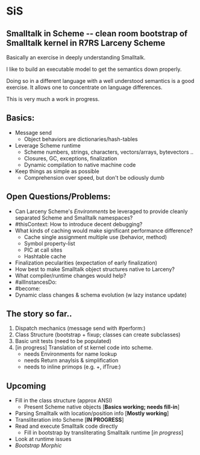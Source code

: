# SiS

## Smalltalk in Scheme -- clean room bootstrap of Smalltalk kernel in R7RS Larceny Scheme

Basically an exercise in deeply understanding Smalltalk.

I like to build an executable model to get the semantics down properly.

Doing so in a different language with a well understood semantics is a good exercise.  It allows one to concentrate on language differences.

This is very much a work in progress.

## Basics:
  - Message send 
    - Object behaviors are dictionaries/hash-tables
  - Leverage Scheme runtime
    - Scheme numbers, strings, characters, vectors/arrays, bytevectors ..
    - Closures, GC, exceptions, finalization
    - Dynamic compilation to native machine code
  - Keep things as simple as possible
    - Comprehension over speed, but don't be odiously dumb

## Open Questions/Problems:
  - Can Larceny Scheme's *Environments* be leveraged to provide cleanly separated Scheme and Smalltalk namespaces?
  - #thisContext: How to introduce decent debugging?
  - What kinds of caching would make significant performance difference?
      + Cache single assignment multiple use (behavior, method)
      - Symbol property-list
      - PIC at call sites
      - Hashtable cache
  - Finalization pecularities (expectation of early finalization)
  - How best to make Smalltalk object structures native to Larceny?
  - What compiler/runtime changes would help?
  - #allInstancesDo:
  - #become:
  - Dynamic class changes & schema evolution (w lazy instance update)

## The story so far..
  1. Dispatch mechanics (message send with #perform:)
  2. Class Structure (bootstrap + fixup; classes can create subclasses)
  3. Basic unit tests (need to be populated)
  4. [in progress] Translation of st kernel code into scheme.
     + needs Environments for name lookup
     + needs Return anaylsis & simplification
     + needs to inline primops (e.g. +, ifTrue:)

## Upcoming
  - Fill in the class structure (approx ANSI)
    + Present Scheme native objects [**Basics working; needs fill-in**]
  - Parsing Smalltalk with location/position info [**Mostly working**]
  - Transliteration into Scheme [**IN PROGRESS**]
  - Read and execute Smalltalk code directly
    + Fill in bootstrap by transliterating Smalltalk runtime [*in progress*]
  - Look at runtime issues
  - _Bootstrap Morphic_
    



